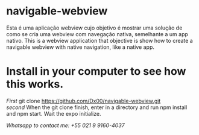 # navigable-webview
Esta é uma aplicação webview cujo objetivo é mostrar uma solução de como se cria uma webview com navegação nativa, semelhante a um app nativo.
This is a webview application that objective is show how to create a navigable webview with native navigation, like a native app.

# Install in your computer to see how this works. 

_First_ git clone https://github.com/Dx00/navigable-webview.git
<br />
_second_ When the git clone finish, enter in a directory and run npm install and npm start. Wait the expo initialize.
 
 _Whatsapp to contact me: +55 021 9 9160-4037_
